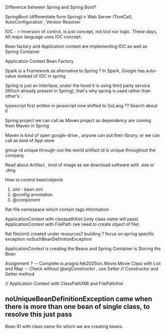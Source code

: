 Difference between Spring and Spring Boot?

SpringBoot (differentiate form Spring)-> Web Server (TomCat), AutoConfiguration , Version Resolver

IOC - > Inversion of control, is just concept, not tool nor logic. These days, All major language uses IOC concept.

Bean factory and Application context are implementing IOC as well as Spring Container

Application Context
Bean Factory

Spark is a Framework as alternative to Spring ?
In Spark, Google has auto-value instead of IOC in spring

Spring is just an Interface, under the hood it is using third party service (Which already present in Spring), that's why
spring is used rather than other's .

typescript first written in javascript now shifted to GoLang ?? Search about it

Spring project we can call as Maven project as dependency are coming from Maven in Spring

Maven is kind of open google-drive , anyone can put their library, or we can call as kind of App store

group-id unique through-out the world
artifact id is unique throughout the company

Read about Artifact , kind of image as we download software with .exe or .dmg

How to control bean/objects

1. xml - bean.xml
2. @config annotation
3. @component


flat-file
namespace which contain tags information

ApplicationContext with classpathXml (only class name will pass)
ApplicationContext with FilePath (we need to create object of file)

flat file(xml) created under resources?
building ?
focus on spring specific exception
noSuchBeanDefinitionException

ApplicationContext is creating the Beans
and Spring Container is Storing the Bean

Assignment ?
-- Complete io.pragra.feb2025ioc.Movie.Movie Class with List and Map
-- Check without @argConstructor , use Setter
// Constructor and Setter method

// Application Context with ClassPathXMl and FilePathXml

## noUniqueBeanDefinitionException came when there is more than one bean of single class, to resolve this just pass 
Bean ID with class name for which we are creating beans.